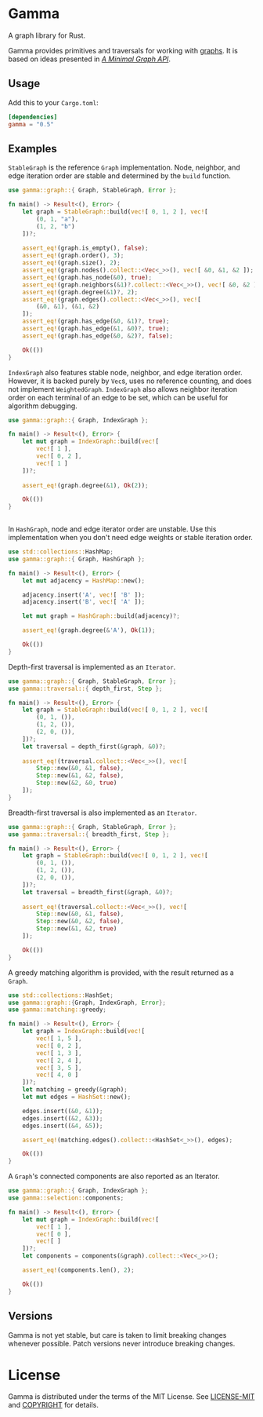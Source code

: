# Gamma

A graph library for Rust.

Gamma provides primitives and traversals for working with [graphs](https://en.wikipedia.org/wiki/Graph_theory). It is based on ideas presented in *[A Minimal Graph API](https://depth-first.com/articles/2020/01/06/a-minimal-graph-api/)*.

## Usage

Add this to your `Cargo.toml`:

```toml
[dependencies]
gamma = "0.5"
```

## Examples

`StableGraph` is the reference `Graph` implementation. Node, neighbor, and
edge iteration order are stable and determined by the `build` function.

```rust
use gamma::graph::{ Graph, StableGraph, Error };

fn main() -> Result<(), Error> {
    let graph = StableGraph::build(vec![ 0, 1, 2 ], vec![
        (0, 1, "a"),
        (1, 2, "b")
    ])?;
    
    assert_eq!(graph.is_empty(), false);
    assert_eq!(graph.order(), 3);
    assert_eq!(graph.size(), 2);
    assert_eq!(graph.nodes().collect::<Vec<_>>(), vec![ &0, &1, &2 ]);
    assert_eq!(graph.has_node(&0), true);
    assert_eq!(graph.neighbors(&1)?.collect::<Vec<_>>(), vec![ &0, &2 ]);
    assert_eq!(graph.degree(&1)?, 2);
    assert_eq!(graph.edges().collect::<Vec<_>>(), vec![
        (&0, &1), (&1, &2)
    ]);
    assert_eq!(graph.has_edge(&0, &1)?, true);
    assert_eq!(graph.has_edge(&1, &0)?, true);
    assert_eq!(graph.has_edge(&0, &2)?, false);

    Ok(())
}
```

`IndexGraph` also features stable node, neighbor, and
edge iteration order. However, it is backed purely by `Vec`s, uses no reference
counting, and does not implement `WeightedGraph`. `IndexGraph` also allows
neighbor iteration order on each terminal of an edge to be set, which can be
useful for algorithm debugging.

```rust
use gamma::graph::{ Graph, IndexGraph };

fn main() -> Result<(), Error> {
    let mut graph = IndexGraph::build(vec![
        vec![ 1 ],
        vec![ 0, 2 ],
        vec![ 1 ]
    ])?;
    
    assert_eq!(graph.degree(&1), Ok(2));

    Ok(())
}
 
```

In `HashGraph`, node and edge iterator order are unstable. Use this
implementation when you don't need edge weights or stable iteration order.

```rust
use std::collections::HashMap;
use gamma::graph::{ Graph, HashGraph };

fn main() -> Result<(), Error> {
    let mut adjacency = HashMap::new();

    adjacency.insert('A', vec![ 'B' ]);
    adjacency.insert('B', vec![ 'A' ]);

    let mut graph = HashGraph::build(adjacency)?;

    assert_eq!(graph.degree(&'A'), Ok(1));

    Ok(())
}
```

Depth-first traversal is implemented as an `Iterator`.

```rust
use gamma::graph::{ Graph, StableGraph, Error };
use gamma::traversal::{ depth_first, Step };

fn main() -> Result<(), Error> {
    let graph = StableGraph::build(vec![ 0, 1, 2 ], vec![
        (0, 1, ()),
        (1, 2, ()),
        (2, 0, ()),
    ])?;
    let traversal = depth_first(&graph, &0)?;
    
    assert_eq!(traversal.collect::<Vec<_>>(), vec![
        Step::new(&0, &1, false),
        Step::new(&1, &2, false),
        Step::new(&2, &0, true)
    ]);
}
```

Breadth-first traversal is also implemented as an `Iterator`.

```rust
use gamma::graph::{ Graph, StableGraph, Error };
use gamma::traversal::{ breadth_first, Step };

fn main() -> Result<(), Error> {
    let graph = StableGraph::build(vec![ 0, 1, 2 ], vec![
        (0, 1, ()),
        (1, 2, ()),
        (2, 0, ()),
    ])?;
    let traversal = breadth_first(&graph, &0)?;
    
    assert_eq!(traversal.collect::<Vec<_>>(), vec![
        Step::new(&0, &1, false),
        Step::new(&0, &2, false),
        Step::new(&1, &2, true)
    ]);

    Ok(())
}
```

A greedy matching algorithm is provided, with the result returned as a
`Graph`.

```rust
use std::collections::HashSet;
use gamma::graph::{Graph, IndexGraph, Error};
use gamma::matching::greedy;

fn main() -> Result<(), Error> {
    let graph = IndexGraph::build(vec![
        vec![ 1, 5 ],
        vec![ 0, 2 ],
        vec![ 1, 3 ],
        vec![ 2, 4 ],
        vec![ 3, 5 ],
        vec![ 4, 0 ]
    ])?;
    let matching = greedy(&graph);
    let mut edges = HashSet::new();

    edges.insert((&0, &1));
    edges.insert((&2, &3));
    edges.insert((&4, &5));

    assert_eq!(matching.edges().collect::<HashSet<_>>(), edges);

    Ok(())
}
```

A `Graph`'s connected components are also reported as an Iterator.

```rust
use gamma::graph::{ Graph, IndexGraph };
use gamma::selection::components;

fn main() -> Result<(), Error> {
    let mut graph = IndexGraph::build(vec![
        vec![ 1 ],
        vec![ 0 ],
        vec![ ]
    ])?;
    let components = components(&graph).collect::<Vec<_>>();

    assert_eq!(components.len(), 2);

    Ok(())
}
```

## Versions

Gamma is not yet stable, but care is taken to limit breaking changes whenever
possible. Patch versions never introduce breaking changes.

# License

Gamma is distributed under the terms of the MIT License. See
[LICENSE-MIT](LICENSE-MIT) and [COPYRIGHT](COPYRIGHT) for details.